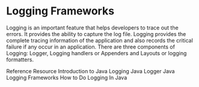 # Logging Frameworks

Logging is an important feature that helps developers to trace out the errors. It provides the ability to capture the log file. Logging provides the complete tracing information of the application and also records the critical failure if any occur in an application. There are three components of Logging: Logger, Logging handlers or Appenders and Layouts or logging formatters.

<ResourceGroupTitle>Reference Resource</ResourceGroupTitle>
<BadgeLink colorScheme='yellow' badgeText='Read' href='https://www.baeldung.com/java-logging-intro'>Introduction to Java Logging</BadgeLink>
<BadgeLink badgeText='Read' colorScheme="yellow" href='https://www.javatpoint.com/java-logger'>Java Logger</BadgeLink>
<BadgeLink badgeText='Read' colorScheme="yellow" href='https://en.wikipedia.org/wiki/Java_logging_framework'>Java Logging Frameworks</BadgeLink>
<BadgeLink badgeText='Read' colorScheme="yellow" href='https://www.marcobehler.com/guides/java-logging'>How to Do Logging In Java</BadgeLink>
